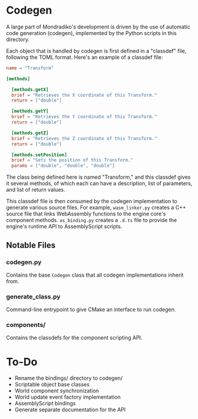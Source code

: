 # Codegen

A large part of Mondradiko's development is driven by the use of automatic
code generation (codegen), implemented by the Python scripts in this directory.

Each object that is handled by codegen is first defined in a "classdef" file,
following the TOML format. Here's an example of a classdef file:

```toml
name = "Transform"

[methods]

  [methods.getX]
  brief = "Retrieves the X coordinate of this Transform."
  return = ["double"]

  [methods.getY]
  brief = "Retrieves the Y coordinate of this Transform."
  return = ["double"]

  [methods.getZ]
  brief = "Retrieves the Z coordinate of this Transform."
  return = ["double"]

  [methods.setPosition]
  brief = "Sets the position of this Transform."
  params = ["double", "double", "double"]
```

The class being defined here is named "Transform," and this classdef gives it
several methods, of which each can have a description, list of parameters, and
list of return values.

This classdef file is then consumed by the codegen implementation to generate
various source files. For example, `wasm_linker.py` creates a C++ source file
that links WebAssembly functions to the engine core's component methods.
`as_binding.py` creates a `.d.ts` file to provide the engine's runtime API to
AssemblyScript scripts.

## Notable Files

### codegen.py

Contains the base `Codegen` class that all codegen implementations inherit from.

### generate_class.py

Command-line entrypoint to give CMake an interface to run codegen.

### components/

Contains the classdefs for the component scripting API.

# To-Do

- Rename the bindings/ directory to codegen/
- Scriptable object base classes
- World component synchronization
- World update event factory implementation
- AssemblyScript bindings
- Generate separate documentation for the API
